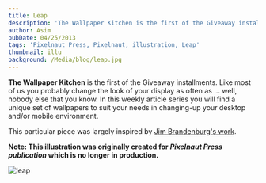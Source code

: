 ```yaml
---
title: Leap
description: 'The Wallpaper Kitchen is the first of the Giveaway installments. Like most of us you probably change the look of your display as often as ... well'
author: Asim
pubDate: 04/25/2013
tags: 'Pixelnaut Press, Pixelnaut, illustration, Leap'
thumbnail: illu
background: /Media/blog/leap.jpg
---
```


<strong>The Wallpaper Kitchen</strong> is the first of the Giveaway installments. Like most of us you probably change the look of your display as often as ... well, nobody else that you know. In this weekly article series you will find a unique set of wallpapers to suit your needs in changing-up your desktop and/or mobile environment.

This particular piece was largely inspired by <a href="http://www.jimbrandenburg.com/" target="_blank">Jim Brandenburg's work</a>. 

**Note: This illustration was originally created for *Pixelnaut Press publication* which is no longer in production.**

![leap](/Media/blog/leap.jpg "leap")